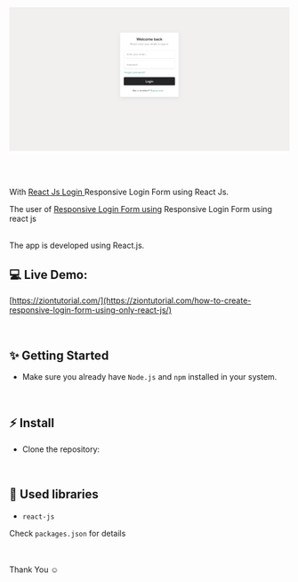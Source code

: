 ![Application screenshot](./public/login.png)

<br/>
<br/>

With [React Js Login ](https://ziontutorial.com/how-to-create-responsive-login-form-using-only-react-js/) Responsive Login Form using React Js.

The user of [Responsive Login Form using](https://ziontutorial.com/) Responsive Login Form using react js

<br />
The app is developed using React.js.

<br/>

## 💻 Live Demo:

[https://ziontutorial.com/](https://ziontutorial.com/how-to-create-responsive-login-form-using-only-react-js/)

<br/>

## ✨ Getting Started

- Make sure you already have `Node.js` and `npm` installed in your system.

<br/>

## ⚡ Install

- Clone the repository:
<br/>

## 📙 Used libraries

- `react-js`

Check `packages.json` for details

<br/>


<br/>
Thank You ☺

